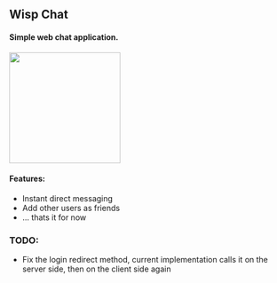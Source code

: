## Wisp Chat 
#### Simple web chat application.

<img src="https://raw.githubusercontent.com/DomNidy/Wisp-Chat/main/resources/images/wisp2.png" width="200" height="200" />

#### Features:
- Instant direct messaging
- Add other users as friends
- ... thats it for now


### TODO:
- Fix the login redirect method, current implementation calls it on the server side, then on the client side again